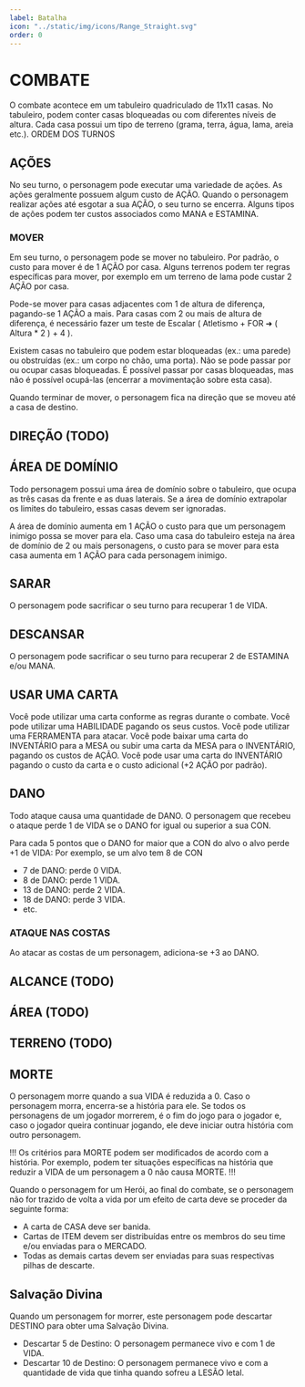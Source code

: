 ```yaml
---
label: Batalha
icon: "../static/img/icons/Range_Straight.svg"
order: 0
---
```


# COMBATE

O combate acontece em um tabuleiro quadriculado de 11x11 casas. No tabuleiro, podem conter casas bloqueadas ou com diferentes níveis de altura. Cada casa possui um tipo de terreno (grama, terra, água, lama, areia etc.).
ORDEM DOS TURNOS

## AÇÕES
No seu turno, o personagem pode executar uma variedade de ações. As ações geralmente possuem algum custo de AÇÃO. Quando o personagem realizar ações até esgotar a sua AÇÃO, o seu turno se encerra. Alguns tipos de ações podem ter custos associados como MANA e ESTAMINA.

### MOVER
Em seu turno, o personagem pode se mover no tabuleiro. Por padrão, o custo para mover é de 1 AÇÃO por casa. Alguns terrenos podem ter regras específicas para mover, por exemplo em um terreno de lama pode custar 2 AÇÃO por casa.

Pode-se mover para casas adjacentes com 1 de altura de diferença, pagando-se 1 AÇÃO a mais. Para casas com 2 ou mais de altura de diferença, é necessário fazer um teste de Escalar ( Atletismo + FOR ➜ ( Altura * 2 ) + 4 ).

Existem casas no tabuleiro que podem estar bloqueadas (ex.: uma parede) ou obstruídas (ex.: um corpo no chão, uma porta). Não se pode passar por ou ocupar casas bloqueadas. É possível passar por casas bloqueadas, mas não é possível ocupá-las (encerrar a movimentação sobre esta casa).

Quando terminar de mover, o personagem fica na direção que se moveu até a casa de destino.

## DIREÇÃO (TODO)

## ÁREA DE DOMÍNIO
Todo personagem possui uma área de domínio sobre o tabuleiro, que ocupa as três casas da frente e as duas laterais. Se a área de domínio extrapolar os limites do tabuleiro, essas casas devem ser ignoradas.

A área de domínio aumenta em 1 AÇÃO o custo para que um personagem inimigo possa se mover para ela. Caso uma casa do tabuleiro esteja na área de domínio de 2 ou mais personagens, o custo para se mover para esta casa aumenta em 1 AÇÃO para cada personagem inimigo.

## SARAR
O personagem pode sacrificar o seu turno para recuperar 1 de VIDA.

## DESCANSAR
O personagem pode sacrificar o seu turno para recuperar 2 de ESTAMINA e/ou MANA.

## USAR UMA CARTA
Você pode utilizar uma carta conforme as regras durante o combate. Você pode utilizar uma HABILIDADE pagando os seus custos. Você pode utilizar uma FERRAMENTA para atacar. Você pode baixar uma carta do INVENTÁRIO para a MESA ou subir uma carta da MESA para o INVENTÁRIO, pagando os custos de AÇÃO. Você pode usar uma carta do INVENTÁRIO pagando o custo da carta e o custo adicional (+2 AÇÃO por padrão).

## DANO
Todo ataque causa uma quantidade de DANO. O personagem que recebeu o ataque perde 1 de VIDA se o DANO for igual ou superior a sua CON.

Para cada 5 pontos que o DANO for maior que a CON do alvo o alvo perde +1 de VIDA:
Por exemplo, se um alvo tem 8 de CON

* 7 de DANO: perde 0 VIDA.
* 8 de DANO: perde 1 VIDA.
* 13 de DANO: perde 2 VIDA.
* 18 de DANO: perde 3 VIDA.
* etc.

### ATAQUE NAS COSTAS
Ao atacar as costas de um personagem, adiciona-se +3 ao DANO.

## ALCANCE (TODO)

## ÁREA (TODO)

## TERRENO (TODO)

## MORTE
O personagem morre quando a sua VIDA é reduzida a 0. Caso o personagem morra, encerra-se a história para ele. Se todos os personagens de um jogador morrerem, é o fim do jogo para o jogador e, caso o jogador queira continuar jogando, ele deve iniciar outra história com outro personagem.

!!!
Os critérios para MORTE podem ser modificados de acordo com a história. Por exemplo, podem ter situações específicas na história que reduzir a VIDA de um personagem a 0 não causa MORTE.
!!!

Quando o personagem for um Herói, ao final do combate, se o personagem não for trazido de volta a vida por um efeito de carta deve se proceder da seguinte forma:

* A carta de CASA deve ser banida.
* Cartas de ITEM devem ser distribuídas entre os membros do seu time e/ou enviadas para o MERCADO.
* Todas as demais cartas devem ser enviadas para suas respectivas pilhas de descarte.


## Salvação Divina
Quando um personagem for morrer, este personagem pode descartar DESTINO para obter uma Salvação Divina.

* Descartar 5 de Destino: O personagem permanece vivo e com 1 de VIDA.
* Descartar 10 de Destino: O personagem permanece vivo e com a quantidade de vida que tinha quando sofreu a LESÃO letal.

